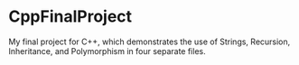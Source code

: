 # CppFinalProject
My final project for C++, which demonstrates the use of Strings, Recursion, Inheritance, and Polymorphism in four separate files.
